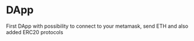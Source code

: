 # DApp
First DApp with possibility to connect to your metamask, send ETH and also added ERC20 protocols 
